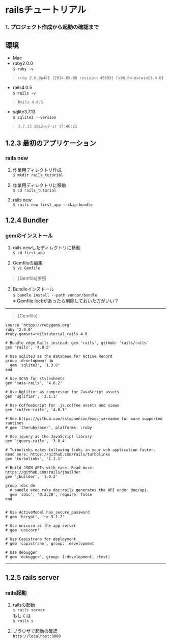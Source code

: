 # railsチュートリアル
### 1. プロジェクト作成から起動の確認まで

## 環境
- Mac
- ruby2.0.0  
``$ ruby -v``  
> ``ruby 2.0.0p481 (2014-05-08 revision 45883) [x86_64-darwin13.4.0]``
- rails4.0.5  
``$ rails -v``  
> ``Rails 4.0.5``
- sqlite3.7.13  
``$ sqlite3 --version``  
> ``3.7.13 2012-07-17 17:46:21``

## 1.2.3 最初のアプリケーション
### rails new
1. 作業用ディレクトリ作成  
``$ mkdir rails_tutorial``

2. 作業用ディレクトリに移動  
``$ cd rails_tutorial``

3. rails new  
``$ rails new first_app --skip-bundle``

## 1.2.4 Bundler
### gemのインストール
1. rails newしたディレクトリに移動  
``$ cd first_app``

2. Gemfileの編集  
``$ vi Gemfile``
> [Gemfile]参照


3. Bundleインストール  
``$ bundle install --path vendor/bundle``  
※ Gemfile.lockがあったら削除しておいた方がいい？

-------------------------------------------------------------------------------------------------------------------
> [Gemfile]

```
source 'https://rubygems.org'
ruby '2.0.0'
#ruby-gemset=railstutorial_rails_4_0

# Bundle edge Rails instead: gem 'rails', github: 'rails/rails'
gem 'rails', '4.0.5'

# Use sqlite3 as the database for Active Record
group :development do
  gem 'sqlite3', '1.3.8'
end

# Use SCSS for stylesheets
gem 'sass-rails', '4.0.2'

# Use Uglifier as compressor for JavaScript assets
gem 'uglifier', '2.1.1'

# Use CoffeeScript for .js.coffee assets and views
gem 'coffee-rails', '4.0.1'

# See https://github.com/sstephenson/execjs#readme for more supported runtimes
# gem 'therubyracer', platforms: :ruby

# Use jquery as the JavaScript library
gem 'jquery-rails', '3.0.4'

# Turbolinks makes following links in your web application faster. Read more: https://github.com/rails/turbolinks
gem 'turbolinks', '1.1.1'

# Build JSON APIs with ease. Read more: https://github.com/rails/jbuilder
gem 'jbuilder', '1.0.2'

group :doc do
  # bundle exec rake doc:rails generates the API under doc/api.
  gem 'sdoc', '0.3.20', require: false
end


# Use ActiveModel has_secure_password
# gem 'bcrypt', '~> 3.1.7'

# Use unicorn as the app server
# gem 'unicorn'

# Use Capistrano for deployment
# gem 'capistrano', group: :development

# Use debugger
# gem 'debugger', group: [:development, :test]
```
-------------------------------------------------------------------------------------------------------------------

## 1.2.5 rails server
### rails起動
1. railsの起動  
``$ rails server``  
もしくは  
``$ rails s``  

1. ブラウザで起動の確認  
``http://localhost:3000``  










